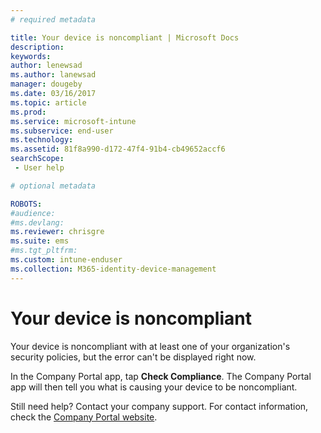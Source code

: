 ```yaml
---
# required metadata

title: Your device is noncompliant | Microsoft Docs
description:
keywords:
author: lenewsad
ms.author: lanewsad
manager: dougeby
ms.date: 03/16/2017
ms.topic: article
ms.prod:
ms.service: microsoft-intune
ms.subservice: end-user
ms.technology:
ms.assetid: 81f8a990-d172-47f4-91b4-cb49652accf6
searchScope:
 - User help

# optional metadata

ROBOTS:  
#audience:
#ms.devlang:
ms.reviewer: chrisgre
ms.suite: ems
#ms.tgt_pltfrm:
ms.custom: intune-enduser
ms.collection: M365-identity-device-management
---
```


# Your device is noncompliant

Your device is noncompliant with at least one of your organization's security policies, but the error can't be displayed right now.  

In the Company Portal app, tap **Check Compliance**. The Company Portal app will then tell you what is causing your device to be noncompliant.

Still need help? Contact your company support. For contact information, check the [Company Portal website](https://go.microsoft.com/fwlink/?linkid=2010980).
